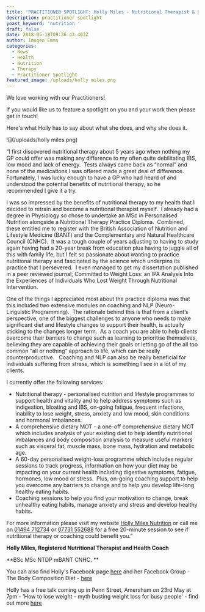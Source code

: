 ```yaml
---
title: 'PRACTITIONER SPOTLIGHT: Holly Miles - Nutritional Therapist & Health Coach'
description: practitioner spotlight
yoast_keyword: 'nutrition '
draft: false
date: 2018-05-18T09:36:43.403Z
author: Imogen Emms
categories:
  - News
  - Health
  - Nutrition
  - Therapy
  - Practitioner Spotlight
featured_image: /uploads/holly miles.png
---
```

We love working with our Practitioners!

If you would like us to feature a spotlight on you and your work then please get in touch!

Here's what Holly has to say about what she does, and why she does it.

![](/uploads/holly miles.png)

“I first discovered nutritional therapy about 5 years ago when nothing my GP could offer was making any difference to my often quite debilitating IBS, low mood and lack of energy.  Tests always came back as “normal” and none of the medications I was offered made a great deal of difference. Fortunately, I was lucky enough to have a GP who had heard of and understood the potential benefits of nutritional therapy, so he recommended I give it a try.   

I was so impressed by the benefits of nutritional therapy to my health that I decided to retrain and become a nutritional therapist myself.  I already had a degree in Physiology so chose to undertake an MSc in Personalised Nutrition alongside a Nutritional Therapy Practice Diploma.  Combined, these entitled me to register with the British Association of Nutrition and Lifestyle Medicine (BANT) and the Complementary and Natural Healthcare Council (CNHC).  It was a tough couple of years adjusting to having to study again having had a 20-year break from education plus having to juggle all of this with family life, but I felt so passionate about wanting to practice nutritional therapy and fascinated by the science which underpins its practice that I persevered.  I even managed to get my dissertation published in a peer reviewed journal; Committed to Weight Loss: an IPA Analysis Into the Experiences of Individuals Who Lost Weight Through Nutritional Intervention.

One of the things I appreciated most about the practice diploma was that this included two extensive modules on coaching and NLP (Neuro-Linguistic Programming).  The rationale behind this is that from a client’s perspective, one of the biggest challenges to anyone who needs to make significant diet and lifestyle changes to support their health, is actually sticking to the changes longer term.  As a coach you are able to help clients overcome their barriers to change such as learning to prioritise themselves, believing they are capable of achieving their goals or letting go of the all too common “all or nothing” approach to life, which can be really counterproductive.   Coaching and NLP can also be really beneficial for individuals suffering from stress, which is something I see in a lot of my clients. 

I currently offer the following services:

* Nutritional therapy - personalised nutrition and lifestyle programmes to support health and vitality and to help address symptoms such as indigestion, bloating and IBS, on-going fatigue, frequent infections, inability to lose weight, stress, anxiety and low mood, skin conditions and hormonal imbalances.
* A comprehensive dietary MOT - a one-off comprehensive dietary MOT which includes analysis of your existing diet to help identify nutritional imbalances and body composition analysis to measure useful markers such as visceral fat, muscle mass, bone mass, hydration and metabolic age.
* A 60-day personalised weight-loss programme which includes regular sessions to track progress, information on how your diet may be impacting on your current health including digestive symptoms, fatigue, hormones, low mood or stress.  Plus, on-going coaching support to help you overcome any barriers to change and to help you develop life-long healthy eating habits.
* Coaching sessions to help you find your motivation to change, break unhealthy eating habits, manage anxiety and stress and develop healthy habits.

For more information please visit my website [Holly Miles Nutrition](https://hollymilesnutrition.co.uk/) or call me on [01494 712734](tel:014194712734) or [07731 552688](tel:07731552688) for a free 20-minute session to see if nutritional therapy or coaching could benefit you.” 

**Holly Miles, Registered Nutritional Therapist and Health Coach**

**BSc MSc NTDP mBANT CNHC. **

You can also find Holly's Facebook page [here](https://www.facebook.com/hollymilesnutrition/) and her Facebook Group - The Body Composition Diet - [here](https://www.facebook.com/groups/175733899703361/)

Holly has a free talk coming up in Penn Street, Amersham on 23rd May at 7pm - 'How to lose weight - myth busting weight loss for busy people' - find out more [here](https://www.eventbrite.co.uk/e/how-to-lose-weight-myth-busting-weight-loss-for-busy-people-tickets-45711725000?ref=estw)
